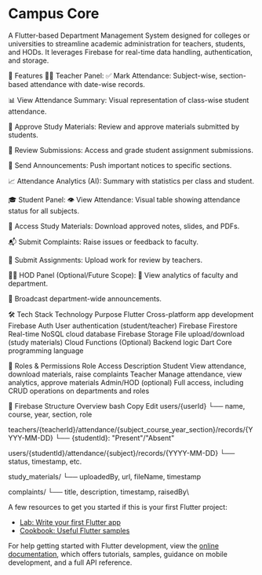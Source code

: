 # Campus Core

A Flutter-based Department Management System designed for colleges or universities to streamline academic administration for teachers, students, and HODs. It leverages Firebase for real-time data handling, authentication, and storage.

🚀 Features
👨‍🏫 Teacher Panel:
✅ Mark Attendance: Subject-wise, section-based attendance with date-wise records.

📊 View Attendance Summary: Visual representation of class-wise student attendance.

📝 Approve Study Materials: Review and approve materials submitted by students.

🧾 Review Submissions: Access and grade student assignment submissions.

📢 Send Announcements: Push important notices to specific sections.

📈 Attendance Analytics (AI): Summary with statistics per class and student.

🎓 Student Panel:
👁️ View Attendance: Visual table showing attendance status for all subjects.

📂 Access Study Materials: Download approved notes, slides, and PDFs.

📬 Submit Complaints: Raise issues or feedback to faculty.

📄 Submit Assignments: Upload work for review by teachers.

🧑‍💼 HOD Panel (Optional/Future Scope):
🔎 View analytics of faculty and department.

📣 Broadcast department-wide announcements.

🛠 Tech Stack
Technology	Purpose
Flutter	Cross-platform app development
Firebase Auth	User authentication (student/teacher)
Firebase Firestore	Real-time NoSQL cloud database
Firebase Storage	File upload/download (study materials)
Cloud Functions	(Optional) Backend logic
Dart	Core programming language

🔐 Roles & Permissions
Role	Access Description
Student	View attendance, download materials, raise complaints
Teacher	Manage attendance, view analytics, approve materials
Admin/HOD	(optional) Full access, including CRUD operations on departments and roles

🧾 Firebase Structure Overview
bash
Copy
Edit
users/{userId}
  └── name, course, year, section, role

teachers/{teacherId}/attendance/{subject_course_year_section}/records/{YYYY-MM-DD}
  └── {studentId}: "Present"/"Absent"

users/{studentId}/attendance/{subject}/records/{YYYY-MM-DD}
  └── status, timestamp, etc.

study_materials/
  └── uploadedBy, url, fileName, timestamp

complaints/
  └── title, description, timestamp, raisedBy\



A few resources to get you started if this is your first Flutter project:

- [Lab: Write your first Flutter app](https://docs.flutter.dev/get-started/codelab)
- [Cookbook: Useful Flutter samples](https://docs.flutter.dev/cookbook)

For help getting started with Flutter development, view the
[online documentation](https://docs.flutter.dev/), which offers tutorials,
samples, guidance on mobile development, and a full API reference.
